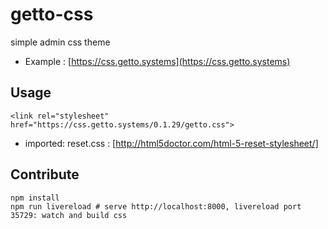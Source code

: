 # getto-css

simple admin css theme

* Example : [https://css.getto.systems](https://css.getto.systems)

## Usage

```
<link rel="stylesheet" href="https://css.getto.systems/0.1.29/getto.css">
```

* imported: reset.css : [http://html5doctor.com/html-5-reset-stylesheet/]

## Contribute

```
npm install
npm run livereload # serve http://localhost:8000, livereload port 35729: watch and build css
```
